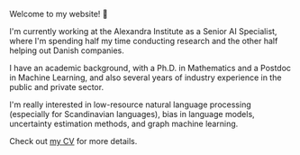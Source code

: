 Welcome to my website! 👋

I'm currently working at the Alexandra Institute as a Senior AI Specialist, where I'm
spending half my time conducting research and the other half helping out Danish
companies.

I have an academic background, with a Ph.D. in Mathematics and a Postdoc in Machine
Learning, and also several years of industry experience in the public and private
sector.

I'm really interested in low-resource natural language processing (especially for
Scandinavian languages), bias in language models, uncertainty estimation methods, and
graph machine learning.

Check out [my CV](/src/assets/cv.pdf) for more details.
